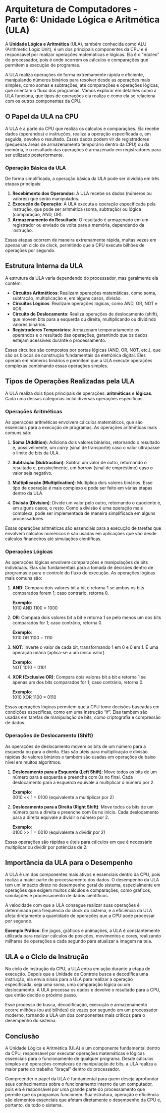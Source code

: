 # Arquitetura de Computadores - Parte 6: Unidade Lógica e Aritmética (ULA)

A **Unidade Lógica e Aritmética** (ULA), também conhecida como ALU (Arithmetic Logic Unit), é um dos principais componentes da CPU e é responsável por realizar operações matemáticas e lógicas. Ela é o "núcleo" do processador, pois é onde ocorrem os cálculos e comparações que permitem a execução de programas.

A ULA realiza operações de forma extremamente rápida e eficiente, manipulando números binários para resolver desde as operações mais simples, como somas e subtrações, até comparações e operações lógicas, que orientam o fluxo dos programas. Vamos explorar em detalhes como a ULA funciona, que tipos de operações ela realiza e como ela se relaciona com os outros componentes da CPU.

## O Papel da ULA na CPU

A ULA é a parte da CPU que realiza os cálculos e comparações. Ela recebe dados (operandos) e instruções, realiza a operação especificada e, em seguida, devolve o resultado. Esses dados podem vir de registradores (pequenas áreas de armazenamento temporário dentro da CPU) ou da memória, e o resultado das operações é armazenado em registradores para ser utilizado posteriormente.

### Operação Básica da ULA

De forma simplificada, a operação básica da ULA pode ser dividida em três etapas principais:

1. **Recebimento dos Operandos**: A ULA recebe os dados (números ou valores) que serão manipulados.
2. **Execução da Operação**: A ULA executa a operação especificada pela instrução, que pode ser aritmética (soma, subtração) ou lógica (comparação, AND, OR).
3. **Armazenamento do Resultado**: O resultado é armazenado em um registrador ou enviado de volta para a memória, dependendo da instrução.

Essas etapas ocorrem de maneira extremamente rápida, muitas vezes em apenas um ciclo de clock, permitindo que a CPU execute bilhões de operações por segundo.

## Estrutura Interna da ULA

A estrutura da ULA varia dependendo do processador, mas geralmente ela contém:

- **Circuitos Aritméticos**: Realizam operações matemáticas, como soma, subtração, multiplicação e, em alguns casos, divisão.
- **Circuitos Lógicos**: Realizam operações lógicas, como AND, OR, NOT e XOR.
- **Circuito de Deslocamento**: Realiza operações de deslocamento (shift), que movem bits para a esquerda ou direita, multiplicando ou dividindo valores binários.
- **Registradores Temporários**: Armazenam temporariamente os operandos e o resultado das operações, garantindo que os dados estejam acessíveis durante o processamento.

Esses circuitos são compostos por portas lógicas (AND, OR, NOT, etc.), que são os blocos de construção fundamentais da eletrônica digital. Eles operam em números binários e permitem que a ULA execute operações complexas combinando essas operações simples.

## Tipos de Operações Realizadas pela ULA

A ULA realiza dois tipos principais de operações: **aritméticas** e **lógicas**. Cada uma dessas categorias inclui diversas operações específicas.

### Operações Aritméticas

As operações aritméticas envolvem cálculos matemáticos, que são essenciais para a execução de programas. As operações aritméticas mais comuns são:

1. **Soma (Addition)**: Adiciona dois valores binários, retornando o resultado e, possivelmente, um *carry* (sinal de transporte) caso o valor ultrapasse o limite de bits da ULA.
   
2. **Subtração (Subtraction)**: Subtrai um valor de outro, retornando o resultado e, possivelmente, um *borrow* (sinal de empréstimo) caso o valor seja negativo.

3. **Multiplicação (Multiplication)**: Multiplica dois valores binários. Esse tipo de operação é mais complexo e pode ser feito em várias etapas dentro da ULA.

4. **Divisão (Division)**: Divide um valor pelo outro, retornando o quociente e, em alguns casos, o resto. Como a divisão é uma operação mais complexa, pode ser implementada de maneira simplificada em alguns processadores.

Essas operações aritméticas são essenciais para a execução de tarefas que envolvem cálculos numéricos e são usadas em aplicações que vão desde cálculos financeiros até simulações científicas.

### Operações Lógicas

As operações lógicas envolvem comparações e manipulações de bits individuais. Elas são fundamentais para a tomada de decisões dentro de programas e para o controle do fluxo de execução. As operações lógicas mais comuns são:

1. **AND**: Compara dois valores bit a bit e retorna 1 se ambos os bits comparados forem 1; caso contrário, retorna 0.

   **Exemplo**:  
   1010 AND 1100 = 1000

2. **OR**: Compara dois valores bit a bit e retorna 1 se pelo menos um dos bits comparados for 1; caso contrário, retorna 0.

   **Exemplo**:  
   1010 OR 1100 = 1110

3. **NOT**: Inverte o valor de cada bit, transformando 1 em 0 e 0 em 1. É uma operação unária (aplica-se a um único valor).

   **Exemplo**:  
   NOT 1010 = 0101

4. **XOR (Exclusive OR)**: Compara dois valores bit a bit e retorna 1 se apenas um dos bits comparados for 1; caso contrário, retorna 0.

   **Exemplo**:  
   1010 XOR 1100 = 0110

Essas operações lógicas permitem que a CPU tome decisões baseadas em condições específicas, como em uma instrução “if”. Elas também são usadas em tarefas de manipulação de bits, como criptografia e compressão de dados.

### Operações de Deslocamento (Shift)

As operações de deslocamento movem os bits de um número para a esquerda ou para a direita. Elas são úteis para multiplicação e divisão rápidas de valores binários e também são usadas em operações de baixo nível em muitos algoritmos.

1. **Deslocamento para a Esquerda (Left Shift)**: Move todos os bits de um número para a esquerda e preenche com 0s no final. Cada deslocamento para a esquerda equivale a multiplicar o número por 2.

   **Exemplo**:  
   0010 << 1 = 0100 (equivalente a multiplicar por 2)

2. **Deslocamento para a Direita (Right Shift)**: Move todos os bits de um número para a direita e preenche com 0s no início. Cada deslocamento para a direita equivale a dividir o número por 2.

   **Exemplo**:  
   0100 >> 1 = 0010 (equivalente a dividir por 2)

Essas operações são rápidas e úteis para cálculos em que é necessário multiplicar ou dividir por potências de 2.

## Importância da ULA para o Desempenho

A ULA é um dos componentes mais ativos e essenciais dentro da CPU, pois realiza a maior parte do processamento dos dados. O desempenho da ULA tem um impacto direto no desempenho geral do sistema, especialmente em operações que exigem muitos cálculos e comparações, como gráficos, simulações e processamento de dados científicos.

A velocidade com que a ULA consegue realizar suas operações é determinada pela frequência do clock do sistema, e a eficiência da ULA afeta diretamente a quantidade de operações que a CPU pode processar por segundo.

**Exemplo Prático**: Em jogos, gráficos e animações, a ULA é constantemente utilizada para realizar cálculos de posições, movimentos e cores, realizando milhares de operações a cada segundo para atualizar a imagem na tela.

## ULA e o Ciclo de Instrução

No ciclo de instrução da CPU, a ULA entra em ação durante a etapa de execução. Depois que a Unidade de Controle busca e decodifica uma instrução, ela envia sinais para a ULA para realizar a operação especificada, seja uma soma, uma comparação lógica ou um deslocamento. A ULA processa os dados e devolve o resultado para a CPU, que então decide o próximo passo.

Esse processo de busca, decodificação, execução e armazenamento ocorre milhões (ou até bilhões) de vezes por segundo em um processador moderno, tornando a ULA um dos componentes mais críticos para o desempenho do sistema.

## Conclusão

A Unidade Lógica e Aritmética (ULA) é um componente fundamental dentro da CPU, responsável por executar operações matemáticas e lógicas essenciais para o funcionamento de qualquer programa. Desde cálculos simples até operações complexas de manipulação de bits, a ULA realiza a maior parte do trabalho "braçal" dentro do processador.

Compreender o papel da ULA é fundamental para quem deseja aprofundar seus conhecimentos sobre o funcionamento interno de um computador, pois ela é responsável por uma grande parte do processamento que permite que os programas funcionem. Sua estrutura, operação e eficiência são elementos essenciais que afetam diretamente o desempenho da CPU e, portanto, de todo o sistema.
